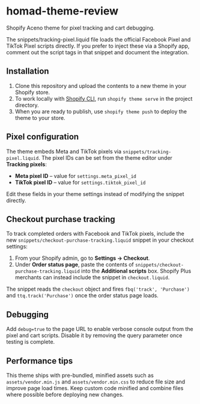 # homad-theme-review
Shopify Aceno theme for pixel tracking and cart debugging.

The snippets/tracking-pixel.liquid file loads the official Facebook Pixel and
TikTok Pixel scripts directly. If you prefer to inject these via a Shopify app,
comment out the script tags in that snippet and document the integration.

## Installation

1. Clone this repository and upload the contents to a new theme in your Shopify
   store.
2. To work locally with [Shopify CLI](https://shopify.dev/themes/tools/cli), run
   `shopify theme serve` in the project directory.
3. When you are ready to publish, use `shopify theme push` to deploy the theme
   to your store.

## Pixel configuration

The theme embeds Meta and TikTok pixels via `snippets/tracking-pixel.liquid`.
The pixel IDs can be set from the theme editor under **Tracking pixels**:

- **Meta pixel ID** – value for `settings.meta_pixel_id`
- **TikTok pixel ID** – value for `settings.tiktok_pixel_id`

Edit these fields in your theme settings instead of modifying the snippet
directly.

## Checkout purchase tracking

To track completed orders with Facebook and TikTok pixels,
include the new `snippets/checkout-purchase-tracking.liquid` snippet in your
checkout settings:

1. From your Shopify admin, go to **Settings → Checkout**.
2. Under **Order status page**, paste the contents of
   `snippets/checkout-purchase-tracking.liquid` into the **Additional scripts**
   box. Shopify Plus merchants can instead include the snippet in
   `checkout.liquid`.

The snippet reads the `checkout` object and fires `fbq('track', 'Purchase')`
and `ttq.track('Purchase')` once the order status page loads.

## Debugging

Add `debug=true` to the page URL to enable verbose console output from the pixel
and cart scripts. Disable it by removing the query parameter once testing is
complete.

## Performance tips

This theme ships with pre-bundled, minified assets such as
`assets/vendor.min.js` and `assets/vendor.min.css` to reduce file size and
improve page load times. Keep custom code minified and combine files where
possible before deploying new changes.
